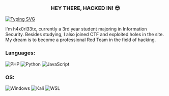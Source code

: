 <h3 align="center">HEY THERE, HACKED IN! 😎</h3>

[![Typing SVG](https://readme-typing-svg.demolab.com?font=Fira+Code&duration=3000&pause=300&color=00F733&center=true&vCenter=true&random=false&width=1000&lines=Hacked+by+h4x0rl33tx)](https://git.io/typing-svg)

<p>I'm h4x0rl33tx, currently a 3rd year student majoring in Information Security. Besides studying, I also joined CTF and exploited holes in the site. My dream is to become a professional Red Team in the field of hacking.</p>

<h3 align="left">Languages:</h3>

![PHP](https://img.shields.io/badge/php-%23777BB4.svg?style=for-the-badge&logo=php&logoColor=white) ![Python](https://img.shields.io/badge/Python-14354C?style=for-the-badge&logo=python&logoColor=blue) ![JavaScript](https://img.shields.io/badge/javascript-%23323330.svg?style=for-the-badge&logo=javascript&logoColor=%23F7DF1E)

<h3 align="left">OS:</h3>

![Windows](https://img.shields.io/badge/Windows-0078D6?style=for-the-badge&logo=windows&logoColor=white) ![Kali](https://img.shields.io/badge/Kali-268BEE?style=for-the-badge&logo=kalilinux&logoColor=black) ![WSL](https://img.shields.io/badge/WSL-0a97f5?style=for-the-badge&logo=linux&logoColor=black)
